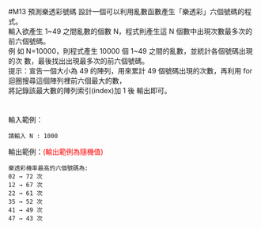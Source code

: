 #M13 預測樂透彩號碼
設計一個可以利用亂數函數產生「樂透彩」六個號碼的程式。<br>
輸入欲產生 1~49 之間亂數的個數 N，程式則產生這 N 個數中出現次數最多次的前六個號碼。<br>
例 如 N=10000，則程式產生 10000 個 1~49 之間的亂數，並統計各個號碼出現的次 數，最後找出出現最多次的前六個號碼。<br>
提示：宣告一個大小為 49 的陣列，用來累計 49 個號碼出現的次數，再利用 for 迴圈搜尋這個陣列裡前六個最大的數， <br>
將記錄該最大數的陣列索引(index)加 1 後 輸出即可。
#
輸入範例：
```
請輸入 N : 1000
```
輸出範例：<font color=red>(輸出範例為隨機值)</font>
```
樂透彩機率最高的六個號碼為:
02 → 72 次
12 → 67 次
22 → 61 次
35 → 52 次
41 → 49 次
47 → 43 次
```
